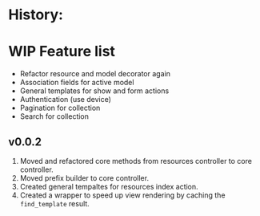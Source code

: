 # History:

# WIP Feature list
- Refactor resource and model decorator again
- Association fields for active model
- General templates for show and form actions
- Authentication (use device)
- Pagination for collection
- Search for collection

## v0.0.2
1. Moved and refactored core methods from resources controller to core controller.
2. Moved prefix builder to core controller.
2. Created general tempaltes for resources index action.
3. Created a wrapper to speed up view rendering by caching the `find_template` result.